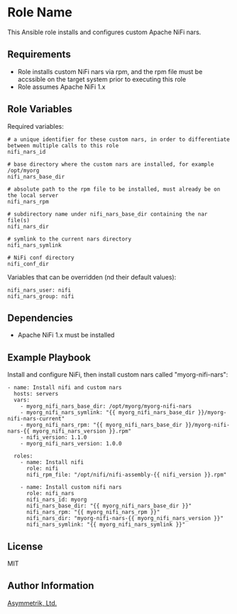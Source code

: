 Role Name
=========

This Ansible role installs and configures custom Apache NiFi nars.

Requirements
------------

- Role installs custom NiFi nars via rpm, and the rpm file must be accssible on the target system prior to executing this role
- Role assumes Apache NiFi 1.x

Role Variables
--------------

Required variables:

    # a unique identifier for these custom nars, in order to differentiate between multiple calls to this role
    nifi_nars_id

    # base directory where the custom nars are installed, for example /opt/myorg
    nifi_nars_base_dir

    # absolute path to the rpm file to be installed, must already be on the local server
    nifi_nars_rpm

    # subdirectory name under nifi_nars_base_dir containing the nar file(s)
    nifi_nars_dir

    # symlink to the current nars directory
    nifi_nars_symlink

    # NiFi conf directory
    nifi_conf_dir

Variables that can be overridden (nd their default values):

    nifi_nars_user: nifi
    nifi_nars_group: nifi

Dependencies
------------

- Apache NiFi 1.x must be installed

Example Playbook
----------------

Install and configure NiFi, then install custom nars called "myorg-nifi-nars":

    - name: Install nifi and custom nars
      hosts: servers
      vars:
        - myorg_nifi_nars_base_dir: /opt/myorg/myorg-nifi-nars
        - myorg_nifi_nars_symlink: "{{ myorg_nifi_nars_base_dir }}/myorg-nifi-nars-current"
        - myorg_nifi_nars_rpm: "{{ myorg_nifi_nars_base_dir }}/myorg-nifi-nars-{{ myorg_nifi_nars_version }}.rpm"
        - nifi_version: 1.1.0
        - myorg_nifi_nars_version: 1.0.0

      roles:
        - name: Install nifi
          role: nifi
          nifi_rpm_file: "/opt/nifi/nifi-assembly-{{ nifi_version }}.rpm"

        - name: Install custom nifi nars
          role: nifi_nars
          nifi_nars_id: myorg
          nifi_nars_base_dir: "{{ myorg_nifi_nars_base_dir }}"
          nifi_nars_rpm: "{{ myorg_nifi_nars_rpm }}"
          nifi_nars_dir: "myorg-nifi-nars-{{ myorg_nifi_nars_version }}"
          nifi_nars_symlink: "{{ myorg_nifi_nars_symlink }}"

License
-------

MIT

Author Information
------------------

[Asymmetrik, Ltd.](https://www.asymmetrik.com/)
